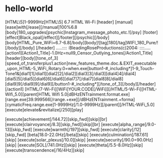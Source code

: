 # hello-world
[HTML\5]1-9999Hz[HTML\5] 6.7 HTML Wi-Fi [header] [manual][ease]with[/ease][/manual]100%6.8 [body]180_upgrades[psychic]Instagram_message_photo_etc.![/psy\] [footer][effect]Black_opal[/effect][/footer][/psychic][/body][body]HTML_Pure_WiFi=6.7-6.8[/body][body]![tag]180[/tag]WIFI_180_Pure/![/body][/body] [/header] .....:::: :BleadingRoseProductions(c)2004: ::::.....  [action1][Action1_Title]-1.0Hz=null9_Censor_Outlying_tones[/Action1_Title][header][body][tone_of_3][speed_of_transferplus1.action]new_features_theme.doc.&.EXIT_executable_upon_HTML-5_WiFi_Rotary.0=when.exe[button1-#_including*]1-9_Touch-Tone1&[dial1]1[/dial1][dial2]2[/dial2][dial3]3[/dial3][dial4]4[/dial4][dial5]5[/dial5][dial6]6[/dial6][dial7]7[/dial7][dial8]8[/dial8][dial9]9[/dial9]9[/dial9][/button1-#_including*][/tone_of_3][/body][/header][/action1] [HTML/7-Wi-Fi][WiFi]YOUR.CODE[/WiFi]][/HTML/5-Wi-Fi][HTML-Wifi_5.0][parent]HTML Wifi 5.0[dBHzENTrainment.format.exe][range.exe]39.999566[/range.+exe][/dBHzENTrainment.+forma][cymaticFreq.range.exe]1-9999Hz[/1.0-9999Hz][/parent][/HTML-WiFi_5.0]
[execute]elevate&revitalize[/250][play]

[execute]achievement[/144.72][skip_fwd][skip][br]
[execute]clairvoyance[/8.3][skip_fwd][skip][br]
[execute]alpha_range[/9.0-13][skip_fwd]
[execute]warmth[/197][skip_fwd]
[execute]clarity[/12][skip_fwd]
[beta]18.0-22.0Hz[/beta][skip]
[execute]culmination[/187.61][skip]
[execute]solar_plexus[/10.0][skip]
[execute]security[/90.0=90.0Hz][skip]
[execute]SOL[/741.0Hz][skip]
[execute]theta[/5.5-8.0Hz][skip]
[execute]transcendence[/16/4Hz][skip]
